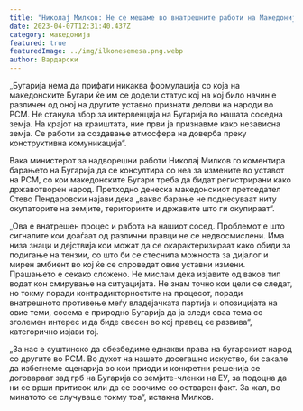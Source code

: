 ```yaml
---
title: "Николај Милков: Не се мешаме во внатрешните работи на Македонија"
date: 2023-04-07T12:31:40.437Z
category: македонија
featured: true
featuredImage: ../img/ilkonesemesa.png.webp
author: Вардарски
---
```


„Бугарија нема да прифати никаква формулација со која на македонските Бугари ќе им се додели статус кој на кој било начин е различен од оној на другите уставно признати делови на народи во РСМ. Не станува збор за интервенција на Бугарија во нашата соседна земја. На крајот на краиштата, ние први ја признавме како независна земја. Се работи за создавање атмосфера на доверба преку конструктивна комуникација“.

Вака министерот за надворешни работи Николај Милков го коментира барањето на Бугарија да се консултира со неа за измените во уставот на РСМ, со кои македонските Бугари треба да бидат регистрирани како државотворен народ. Претходно денеска македонскиот претседател Стево Пендаровски најави дека „вакво барање не поднесуваат ниту окупаторите на земјите, териториите и државите што ги окупираат“.

„Ова е внатрешен процес и работа на нашиот сосед. Проблемот е што сигналите кои доаѓаат од различни правци не се недвосмислени. Има низа знаци и дејствија кои можат да се окарактеризираат како обиди за подигање на тензии, со што би се стеснила можноста за дијалог и мирен амбиент во кој ќе се спроведат овие уставни измени. Прашањето е секако сложено. Не мислам дека изјавите од ваков тип водат кон смирување на ситуацијата. Не знам точно кои цели се следат, но токму поради контрадикторностите на процесот, поради внатрешното противење меѓу владејачката партија и опозицијата на овие теми, сосема е природно Бугарија да ја следи оваа тема со зголемен интерес и да биде свесен во кој правец се развива“, категорично изјави тој.

„За нас е суштинско да обезбедиме еднакви права на бугарскиот народ со другите во РСМ. Во духот на нашето досегашно искуство, би сакале да избегнеме сценарија во кои приоди и конкретни решенија се договараат зад грб на Бугарија со земјите-членки на ЕУ, за подоцна да ни се врши притисок или да се соочиме со остварен факт. За жал, во минатото се случуваше токму тоа“, истакна Милков.
